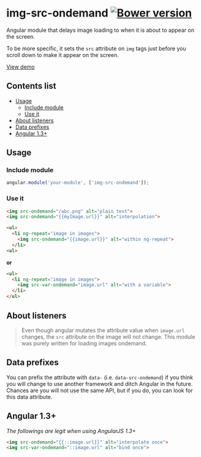 # img-src-ondemand [![Bower version](https://badge.fury.io/bo/img-src-ondemand.svg)](http://badge.fury.io/bo/img-src-ondemand)

Angular module that delays image loading to when it is about to appear on the screen.

To be more specific, it sets the `src` attribute on `img` tags just before you scroll
down to make it appear on the screen.

[View demo](http://plnkr.co/edit/jUswgyfUneWdnFVQjo4q?p=preview)


## Contents list

<!-- MarkdownTOC depth=0 -->

- [Usage](#usage)
    - [Include module](#include-module)
    - [Use it](#use-it)
- [About listeners](#about-listeners)
- [Data prefixes](#data-prefixes)
- [Angular 1.3+](#angular-13)

<!-- /MarkdownTOC -->


## Usage

### Include module

```js
angular.module('your-module', ['img-src-ondemand']);
```

### Use it

```html
<img src-ondemand="/abc.png" alt="plain text">
<img src-ondemand="{{myImage.url}}" alt="interpolation">

<ul>
  <li ng-repeat="image in images">
    <img src-ondemand="{{image.url}}" alt="within ng-repeat">
  </li>
<ul>
```

**or**

```html
<ul>
  <li ng-repeat="image in images">
    <img src-var-ondemand="image.url" alt="with a variable">
  </li>
</ul>
```

## About listeners

> Even though angular mutates the attribute value when `image.url` changes,
the `src` attribute on the image will not change. This module was purely written
for loading images ondemand.

## Data prefixes

You can prefix the attribute with `data-` (i.e. `data-src-ondemand`) if you think
you will change to use another framework and ditch Angular in the future. Chances
are you will not use the same API, but if you do, you can look for this data attribute.

## Angular 1.3+

*The followings are legit when using AngularJS 1.3+*

```html
<img src-ondemand="{{::image.url}}" alt="interpolate once">
<img src-var-ondemand="::image.url" alt="bind once">
```
